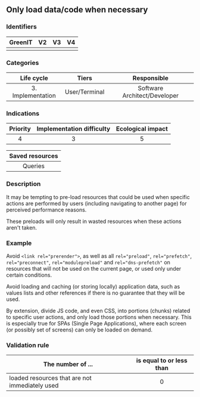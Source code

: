 ## Only load data/code when necessary

### Identifiers

| GreenIT | V2  | V3  | V4  |
| :-----: | :-: | :-: | :-: |
|         |     |     |     |

### Categories

|    Life cycle     |     Tiers     |         Responsible          |
| :---------------: | :-----------: | :--------------------------: |
| 3. Implementation | User/Terminal | Software Architect/Developer |

### Indications

| Priority | Implementation difficulty | Ecological impact |
| :------: | :-----------------------: | :---------------: |
|    4     |             3             |         5         |

| Saved resources |
| :-------------: |
|     Queries     |

### Description

It may be tempting to pre-load resources that could be used when specific actions are performed by users (including navigating to another page) for perceived performance reasons.

These preloads will only result in wasted resources when these actions aren't taken.

### Example

Avoid `<link rel="prerender">`,
as well as all `rel="preload"`, `rel="prefetch"`, `rel="preconnect"`, `rel="modulepreload"` and `rel="dns-prefetch"`
on resources that will not be used on the current page, or used only under certain conditions.

Avoid loading and caching (or storing locally) application data, such as values lists and other references if there is no guarantee that they will be used.

By extension, divide JS code, and even CSS, into portions (chunks) related to specific user actions, and only load those portions when necessary. This is especially true for SPAs (Single Page Applications), where each screen (or possibly set of screens) can only be loaded on demand.

### Validation rule

| The number of ...                              | is equal to or less than |
| ---------------------------------------------- | :----------------------: |
| loaded resources that are not immediately used |            0             |
